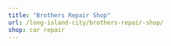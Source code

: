 ```yaml
---
title: "Brothers Repair Shop"
url: /long-island-city/brothers-repair-shop/
shop: car repair
---
```

